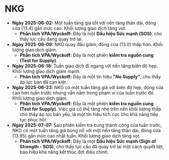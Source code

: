# NKG

- **Ngày 2025-06-02:** Một tuần tăng giá tốt với nến tăng thân dài, đóng cửa (13.4) gần mức cao. Khối lượng giao dịch tăng vọt.
    - **Phân tích VPA/Wyckoff:** Đây là một **Dấu hiệu Sức mạnh (SOS)**, cho thấy lực cầu đang quay trở lại.
- **Ngày 2025-06-09:** NKG quay đầu giảm, đóng cửa (13.0) thấp hơn. Khối lượng giao dịch giảm.
    - **Phân tích VPA/Wyckoff:** Đây là một phiên **kiểm tra nguồn cung (Test for Supply)**.
- **Ngày 2025-06-16:** Tuần giao dịch đi ngang với nến tăng biên độ hẹp. Khối lượng giao dịch giảm mạnh.
    - **Phân tích VPA/Wyckoff:** Đây là một tín hiệu **"No Supply"**, cho thấy áp lực bán đã cạn kiệt.
- **Ngày 2025-06-23:** NKG có một tuần tăng giá với biên độ hẹp, đóng cửa cao hơn tuần trước nhưng vẫn nằm trong phạm vi của tuần trước đó. Khối lượng giao dịch giảm.
    - **Phân tích VPA/Wyckoff:** Đây là một phiên **kiểm tra nguồn cung (Test for Supply)**. Việc giá có thể tăng nhẹ trên nền khối lượng thấp cho thấy áp lực bán yếu, là một tín hiệu tích cực cho khả năng tiếp tục phục hồi.
- **Ngày 2025-07-07:** Sau phiên kiểm tra cung thành công của tuần trước, NKG có một tuần tăng giá bùng nổ với một nến tăng thân dài, đóng cửa (13.95) gần mức cao nhất tuần. Khối lượng giao dịch tăng vọt.
    - **Phân tích VPA/Wyckoff:** Đây là một **Dấu hiệu Sức mạnh (Sign of Strength - SOS)**, cho thấy lực cầu đã quay trở lại một cách quyết liệt, báo hiệu khả năng kết thúc đợt điều chỉnh.


